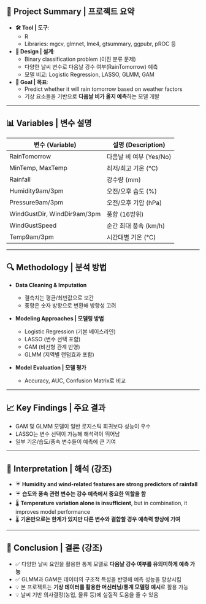 
## 📌 Project Summary | 프로젝트 요약

- **🛠 Tool | 도구**:  
  - R 
  - Libraries: mgcv, glmnet, lme4, gtsummary, ggpubr, pROC 등  
- **🧪 Design | 설계**:  
  - Binary classification problem (이진 분류 문제)  
  - 다양한 날씨 변수로 다음날 강수 여부(RainTomorrow) 예측  
  - 모델 비교: Logistic Regression, LASSO, GLMM, GAM  
- **🎯 Goal | 목표**:  
  - Predict whether it will rain tomorrow based on weather factors  
  - 기상 요소들을 기반으로 **다음날 비가 올지 예측**하는 모델 개발

---

## 📊 Variables | 변수 설명

| 변수 (Variable) | 설명 (Description) |
|------------------|--------------------|
| RainTomorrow     | 다음날 비 여부 (Yes/No) |
| MinTemp, MaxTemp | 최저/최고 기온 (°C) |
| Rainfall         | 강수량 (mm) |
| Humidity9am/3pm  | 오전/오후 습도 (%) |
| Pressure9am/3pm  | 오전/오후 기압 (hPa) |
| WindGustDir, WindDir9am/3pm | 풍향 (16방위) |
| WindGustSpeed    | 순간 최대 풍속 (km/h) |
| Temp9am/3pm      | 시간대별 기온 (°C) |

---

## 🔍 Methodology | 분석 방법

- **Data Cleaning & Imputation**  
  - 결측치는 평균/최빈값으로 보간  
  - 풍향은 숫자 방향으로 변환해 방향성 고려

- **Modeling Approaches | 모델링 방법**
  - Logistic Regression (기본 베이스라인)
  - LASSO (변수 선택 포함)
  - GAM (비선형 관계 반영)
  - GLMM (지역별 랜덤효과 포함)

- **Model Evaluation | 모델 평가**
  - Accuracy, AUC, Confusion Matrix로 비교

---

## 📈 Key Findings | 주요 결과

- GAM 및 GLMM 모델이 일반 로지스틱 회귀보다 성능이 우수
- LASSO는 변수 선택이 가능해 해석력이 뛰어남
- 일부 기온/습도/풍속 변수들이 예측에 큰 기여

---

## 🧠 Interpretation | 해석 (강조)

- ☔ **Humidity and wind-related features are strong predictors of rainfall**  
- ☔ **습도와 풍속 관련 변수는 강수 예측에서 중요한 역할을 함**  
- 🌡️ **Temperature variation alone is insufficient**, but in combination, it improves model performance  
- 🌡️ **기온만으로는 한계가 있지만 다른 변수와 결합할 경우 예측력 향상에 기여**

---

## 🧾 Conclusion | 결론 (강조)

- ✅ 다양한 날씨 요인을 활용한 통계 모델로 **다음날 강수 여부를 유의미하게 예측 가능**  
- ✅ GLMM과 GAM은 데이터의 구조적 특성을 반영해 예측 성능을 향상시킴  
- 💡 본 프로젝트는 **기상 데이터를 활용한 머신러닝/통계 모델링 예시**로 활용 가능  
- 💡 날씨 기반 의사결정(농업, 물류 등)에 실질적 도움을 줄 수 있음
